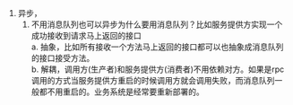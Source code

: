  1. 异步，
    1. 不用消息队列也可以异步为什么要用消息队列？比如服务提供方实现一个成功接收到请求马上返回的接口       
      a.  抽象，比如所有接收一个方法马上返回的接口都可以也抽象成消息队列的接口接受方法。     
      b.  解耦，调用方(生产者)和服务提供方(消费者)不用依赖对方。如果是rpc调用的方式当服务提供方重启的时候调用方就会调用失败，而消息队列一般都不用重启的。业务系统是经常要重新部署的。
      
  
